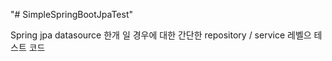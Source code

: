 "# SimpleSpringBootJpaTest" 

Spring jpa datasource 한개 일 경우에 대한 간단한 repository / service 레벨으 테스트 코드
